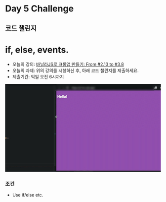 # Day 5 Challenge



## 코드 챌린지

# if, else, events.

- 오늘의 강의: [바닐라JS로 크롬앱 만들기: From #2.13 to #3.8](https://nomadcoders.co/javascript-for-beginners/lectures/2886)
- 오늘의 과제: 위의 강의를 시청하신 후, 아래 코드 챌린지를 제출하세요.
- 제출기간: 익일 오전 6시까지

![](./day5Challenge.gif)

### 조건

- Use if/else etc.



